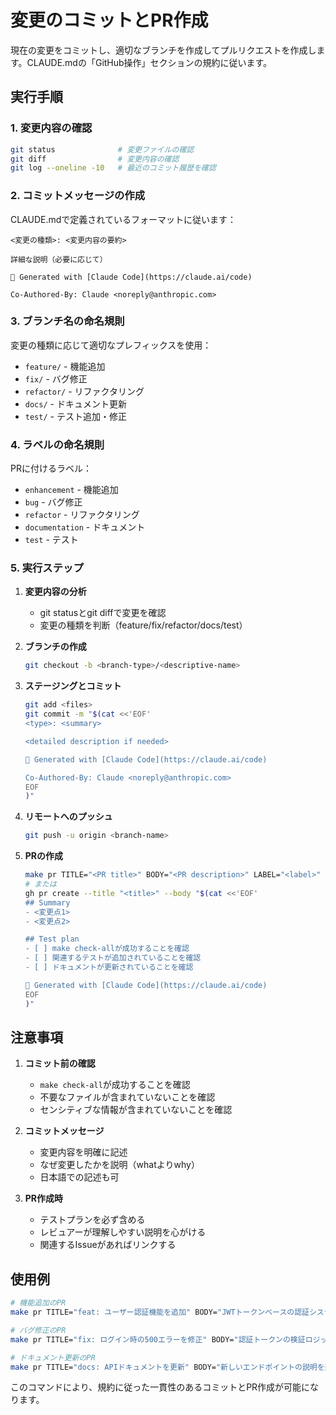 # 変更のコミットとPR作成

現在の変更をコミットし、適切なブランチを作成してプルリクエストを作成します。CLAUDE.mdの「GitHub操作」セクションの規約に従います。

## 実行手順

### 1. 変更内容の確認
```bash
git status              # 変更ファイルの確認
git diff                # 変更内容の確認
git log --oneline -10   # 最近のコミット履歴を確認
```

### 2. コミットメッセージの作成
CLAUDE.mdで定義されているフォーマットに従います：
```
<変更の種類>: <変更内容の要約>

詳細な説明（必要に応じて）

🤖 Generated with [Claude Code](https://claude.ai/code)

Co-Authored-By: Claude <noreply@anthropic.com>
```

### 3. ブランチ名の命名規則
変更の種類に応じて適切なプレフィックスを使用：
- `feature/` - 機能追加
- `fix/` - バグ修正
- `refactor/` - リファクタリング
- `docs/` - ドキュメント更新
- `test/` - テスト追加・修正

### 4. ラベルの命名規則
PRに付けるラベル：
- `enhancement` - 機能追加
- `bug` - バグ修正
- `refactor` - リファクタリング
- `documentation` - ドキュメント
- `test` - テスト

### 5. 実行ステップ

1. **変更内容の分析**
   - git statusとgit diffで変更を確認
   - 変更の種類を判断（feature/fix/refactor/docs/test）

2. **ブランチの作成**
   ```bash
   git checkout -b <branch-type>/<descriptive-name>
   ```

3. **ステージングとコミット**
   ```bash
   git add <files>
   git commit -m "$(cat <<'EOF'
   <type>: <summary>

   <detailed description if needed>

   🤖 Generated with [Claude Code](https://claude.ai/code)

   Co-Authored-By: Claude <noreply@anthropic.com>
   EOF
   )"
   ```

4. **リモートへのプッシュ**
   ```bash
   git push -u origin <branch-name>
   ```

5. **PRの作成**
   ```bash
   make pr TITLE="<PR title>" BODY="<PR description>" LABEL="<label>"
   # または
   gh pr create --title "<title>" --body "$(cat <<'EOF'
   ## Summary
   - <変更点1>
   - <変更点2>

   ## Test plan
   - [ ] make check-allが成功することを確認
   - [ ] 関連するテストが追加されていることを確認
   - [ ] ドキュメントが更新されていることを確認

   🤖 Generated with [Claude Code](https://claude.ai/code)
   EOF
   )"
   ```

## 注意事項

1. **コミット前の確認**
   - `make check-all`が成功することを確認
   - 不要なファイルが含まれていないことを確認
   - センシティブな情報が含まれていないことを確認

2. **コミットメッセージ**
   - 変更内容を明確に記述
   - なぜ変更したかを説明（whatよりwhy）
   - 日本語での記述も可

3. **PR作成時**
   - テストプランを必ず含める
   - レビュアーが理解しやすい説明を心がける
   - 関連するIssueがあればリンクする

## 使用例

```bash
# 機能追加のPR
make pr TITLE="feat: ユーザー認証機能を追加" BODY="JWTトークンベースの認証システムを実装しました" LABEL="enhancement"

# バグ修正のPR
make pr TITLE="fix: ログイン時の500エラーを修正" BODY="認証トークンの検証ロジックを修正しました" LABEL="bug"

# ドキュメント更新のPR
make pr TITLE="docs: APIドキュメントを更新" BODY="新しいエンドポイントの説明を追加しました" LABEL="documentation"
```

このコマンドにより、規約に従った一貫性のあるコミットとPR作成が可能になります。
